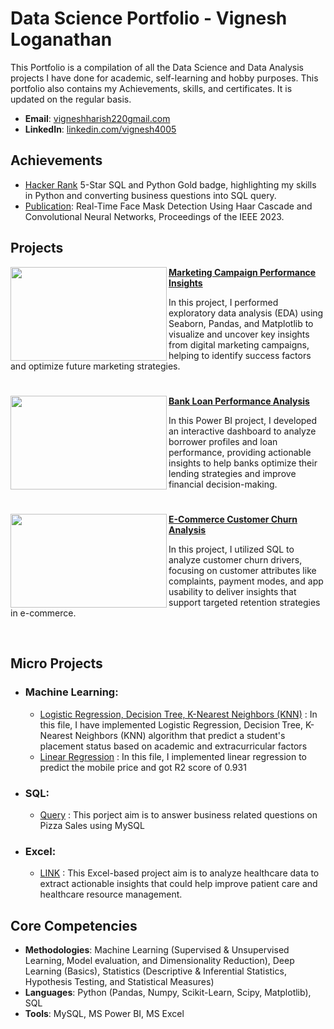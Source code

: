 
# Data Science Portfolio - Vignesh Loganathan
This Portfolio is a compilation of all the Data Science and Data Analysis projects I have done for academic, self-learning and hobby purposes. This portfolio also contains my Achievements, skills, and certificates. It is updated on the regular basis.

- **Email**: [vigneshharish220gmail.com](vigneshharish220@gmail.com)
- **LinkedIn**: [linkedin.com/vignesh4005](https://www.linkedin.com/in/vignesh4005/)

## Achievements
- [Hacker Rank](https://www.hackerrank.com/profile/vignesh4005) 5-Star SQL and Python Gold badge, highlighting my skills in Python and converting business questions into SQL query.
- [Publication](https://ieeexplore.ieee.org/document/10110053): Real-Time Face Mask Detection Using Haar Cascade and Convolutional Neural Networks, Proceedings of the IEEE 2023.

## Projects
<img align="left" width="250" height="150" src="https://github.com/vignesh4005/my_port/blob/main/images/proj_3.jpeg"> **[Marketing Campaign Performance Insights](https://github.com/vignesh4005/Marketing_Campaign_Performance_Insights/blob/main/README.md)**

In this project, I performed exploratory data analysis (EDA) using Seaborn, Pandas, and Matplotlib to visualize and uncover key insights from digital marketing campaigns, helping to identify success factors and optimize future marketing strategies.

#
<img align="left" width="250" height="150" src="https://github.com/vignesh4005/my_port/blob/main/images/proj_2.jpg"> **[Bank Loan Performance Analysis](https://github.com/vignesh4005/Bank_Loan_Performance_Analysis/blob/main/README.md)**

In this Power BI project, I developed an interactive dashboard to analyze borrower profiles and loan performance, providing actionable insights to help banks optimize their lending strategies and improve financial decision-making.

#

<img align="left" width="250" height="150" src="https://github.com/vignesh4005/my_port/blob/main/images/proj_1.jpg"> **[E-Commerce Customer Churn Analysis](https://github.com/vignesh4005/E-Commerce_Customer_Churn_Analysis/blob/main/README.md)** 

In this project, I utilized SQL to analyze customer churn drivers, focusing on customer attributes like complaints, payment modes, and app usability to deliver insights that support targeted retention strategies in e-commerce.

<br />

## Micro Projects
- ### Machine Learning:
    - [Logistic Regression, Decision Tree, K-Nearest Neighbors (KNN)](https://github.com/vignesh4005/Campus_Placement_Prediction/blob/main/README.md) : In this file, I have implemented Logistic Regression, Decision Tree, K-Nearest Neighbors (KNN) algorithm that predict a student's placement status based on academic and extracurricular factors
    - [Linear Regression](https://github.com/vignesh4005/Mobile_Price_Prediction_using_Linear_Regression/blob/main/README.md) : In this file, I implemented linear regression to predict the mobile price and got R2 score of 0.931

- ### SQL:
    - [Query](https://github.com/vignesh4005/MySQL_Pizza_Sales_Analysis/blob/main/Pizza%20Sales%20Analysis%20Query.sql) : This porject aim is to answer business related questions on Pizza Sales using MySQL

- ### Excel:
    - [LINK](https://github.com/vignesh4005/Healthcare_Data_Analysis/blob/main/README.md) : This Excel-based project aim is to analyze healthcare data to extract actionable insights that could help improve patient care and healthcare resource management.

## Core Competencies

- **Methodologies**: Machine Learning (Supervised & Unsupervised Learning, Model evaluation, and Dimensionality Reduction), Deep Learning (Basics), Statistics (Descriptive & Inferential Statistics, Hypothesis Testing, and Statistical Measures)
- **Languages**: Python (Pandas, Numpy, Scikit-Learn, Scipy, Matplotlib), SQL
- **Tools**: MySQL, MS Power BI, MS Excel
